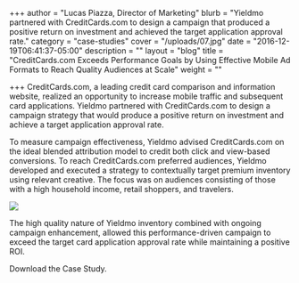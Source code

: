 +++
author = "Lucas Piazza, Director of Marketing"
blurb = "Yieldmo partnered with CreditCards.com to design a campaign that produced a positive return on investment and achieved the target application approval rate."
category = "case-studies"
cover = "/uploads/07.jpg"
date = "2016-12-19T06:41:37-05:00"
description = ""
layout = "blog"
title = "CreditCards.com Exceeds Performance Goals by Using Effective Mobile Ad Formats to Reach Quality Audiences at Scale"
weight = ""

+++
CreditCards.com, a leading credit card comparison and information website, realized an opportunity to increase mobile traffic and subsequent card applications. Yieldmo partnered with CreditCards.com to design a campaign strategy that would produce a positive return on investment and achieve a target application approval rate.

To measure campaign effectiveness, Yieldmo advised CreditCards.com on the ideal blended attribution model to credit both click and view-based conversions. To reach CreditCards.com preferred audiences, Yieldmo developed and executed a strategy to contextually target premium inventory using relevant creative. The focus was on audiences consisting of those with a high household income, retail shoppers, and travelers.

![](/uploads/Screen-Shot-2016-12-19-at-11.09.37-AM.png)

The high quality nature of Yieldmo inventory combined with ongoing campaign enhancement, allowed this performance-driven campaign to exceed the target card application approval rate while maintaining a positive ROI.

Download the Case Study. 